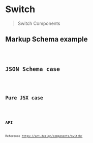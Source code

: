 # Switch

> Switch Components

## Markup Schema example

<code src="../demos/switch/Markup.tsx"/>

## JSON Schema case

<code src="../demos/switch/Schema.tsx"/>

## Pure JSX case

<code src="../demos/switch/PureJsx.tsx"/>

## API

Reference <https://ant.design/components/switch/>
